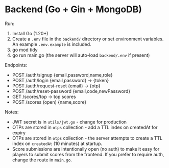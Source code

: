 # Backend (Go + Gin + MongoDB)

Run:
1. Install Go (1.20+)
2. Create a `.env` file in the `backend/` directory or set environment variables. An example `.env.example` is included.
3. go mod tidy
4. go run main.go (the server will auto-load `backend/.env` if present)

Endpoints:
- POST /auth/signup {email,password,name,role}
- POST /auth/login {email,password} -> {token}
- POST /auth/request-reset {email} -> {otp}
- POST /auth/reset-password {email,code,newPassword}
- GET /scores/top -> top scores
 - POST /scores (open) {name,score}

Notes:
- JWT secret is in `utils/jwt.go` - change for production
- OTPs are stored in `otps` collection - add a TTL index on createdAt for expiry
 - OTPs are stored in `otps` collection - the server attempts to create a TTL index on `createdAt` (10 minutes) at startup.
 - Score submissions are intentionally open (no auth) to make it easy for players to submit scores from the frontend. If you prefer to require auth, change the route in `main.go`.
